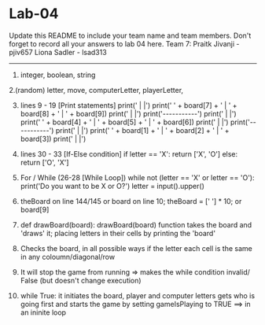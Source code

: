 # Lab-04

Update this README to include your team name and team members. Don't forget to record all your answers to lab 04 here.
Team 7:
Praitk Jivanji - pjiv657
Liona Sadler - lsad313

----------------------------------------------------------------------------------------------------------------------
1. integer, boolean, string

2.(random)
letter,
move,
computerLetter,
playerLetter,

3. lines 9 - 19 [Print statements]
 print('   |   |')
 print(' ' + board[7] + ' | ' + board[8] + ' | ' + board[9])
 print('   |   |')
 print('-----------')
 print('   |   |')
 print(' ' + board[4] + ' | ' + board[5] + ' | ' + board[6])
 print('   |   |')
 print('-----------')
 print('   |   |')
 print(' ' + board[1] + ' | ' + board[2] + ' | ' + board[3])
 print('   |   |')

4. lines 30 - 33 [If-Else condition]
 if letter == 'X':
  return ['X', 'O']
 else:
  return ['O', 'X']
  
5. For / While (26-28 [While Loop])
 while not (letter == 'X' or letter == 'O'):
  print('Do you want to be X or O?')
  letter = input().upper()

6. theBoard on line 144/145 or board on line 10;
  theBoard = [' '] * 10;
  or board[9]
  

7. def drawBoard(board):
drawBoard(board)
function takes the board and 'draws' it; placing letters in their cells by printing the 'board'

8. Checks the board, in all possible ways if the letter each cell is the same in any coloumn/diagonal/row

9. It will stop the game from running => makes the while condition invalid/ False (but doesn't change execution)


10. while True:
it initiates the board, player and computer letters
gets who is going first
and starts the game by setting gameIsPlaying to TRUE
==> in an ininite loop

